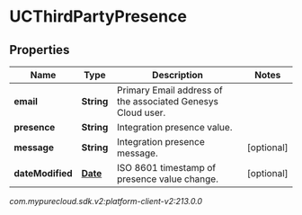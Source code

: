 # UCThirdPartyPresence


## Properties

| Name | Type | Description | Notes |
| ------------ | ------------- | ------------- | ------------- |
| **email** | **String** | Primary Email address of the associated Genesys Cloud user. |  |
| **presence** | **String** | Integration presence value. |  |
| **message** | **String** | Integration presence message. |  [optional] |
| **dateModified** | [**Date**](Date) | ISO 8601 timestamp of presence value change. |  [optional] |




_com.mypurecloud.sdk.v2:platform-client-v2:213.0.0_
